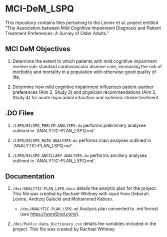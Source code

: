 # MCI-DeM_LSPQ

This repository contains files pertaining to the Levine et al. project entitled "The Association between Mild Cognitive Impairment Diagnosis and Patient Treatment Preferences: A Survey of Older Adults."


## MCI DeM Objectives

1. Determine the extent to which patients with mild cognitive impairment receive sub-standard cardiovascular disease care, increasing the risk of morbidity and mortality in a population with otherwise good quality of life. 

2. Determine how mild cognitive impairment influences patient-partner preferences (Aim 2, Study 3) and physician recommendations (Aim 2, Study 4) for acute myocardial infarction and ischemic stroke treatment.  

## .DO Files

1. `/LSPQ/01LSPQ_PRELIM-ANALYSES.do` performs preliminary analyses outlined in `ANALYTIC-PLAN_LSPQ.md'.   

2. `/LSPQ/02LSPQ_MAIN-ANALYSES.do` performs main analyses outlined in `ANALYTIC-PLAN_LSPQ.md'.   

3. `/LSPQ/03LSPQ_ANCILLARY-ANALYSES.do` performs ancillary analyses outlined in `ANALYTIC-PLAN_LSPQ.md'.   

## Documentation

1. `/doc/ANALYTIC-PLAN_LSPQ.docx` details the analytic plan for the project. This file was created by Rachael Whitney with input from Deborah Levine, Andrzej Galecki and Mohammed Kabeto. 

   * `/doc/ANALYTIC-PLAN_LSPQ.md` Analysis plan converted to .md format (see https://word2md.com/).

2. `/doc/Public-Data_Dictionary.csv` details the variables included in the project. This file was created by Rachael Whitney. 
